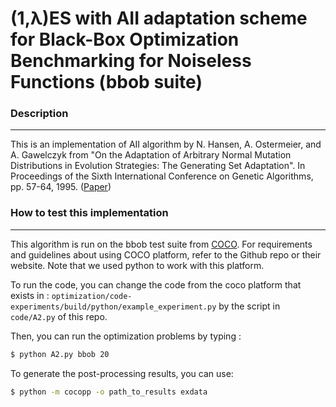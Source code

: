 # (1,λ)ES with AII adaptation scheme for Black-Box Optimization Benchmarking for Noiseless Functions (bbob suite)

### Description
------
This is an implementation of AII algorithm by N. Hansen, A. Ostermeier, and A. Gawelczyk from "On the Adaptation of Arbitrary Normal Mutation Distributions in Evolution Strategies: The Generating Set Adaptation". In Proceedings of the Sixth International Conference on Genetic Algorithms, pp. 57-64, 1995. ([Paper](https://www.lri.fr/~hansen/GSAES.pdf))

### How to test this implementation 
------
This algorithm is run on the bbob test suite from [COCO](https://github.com/numbbo/coco). For requirements and guidelines about using COCO platform, refer to the Github repo or their website. Note that we used python to work with this platform. 

To run the code, you can change the code from the coco platform that exists in : `optimization/code-experiments/build/python/example_experiment.py` by the script in `code/A2.py` of this repo. 

Then, you can run the optimization problems by typing :

``` bash
$ python A2.py bbob 20
```

To generate the post-processing results, you can use:

``` bash
$ python -m cocopp -o path_to_results exdata
```